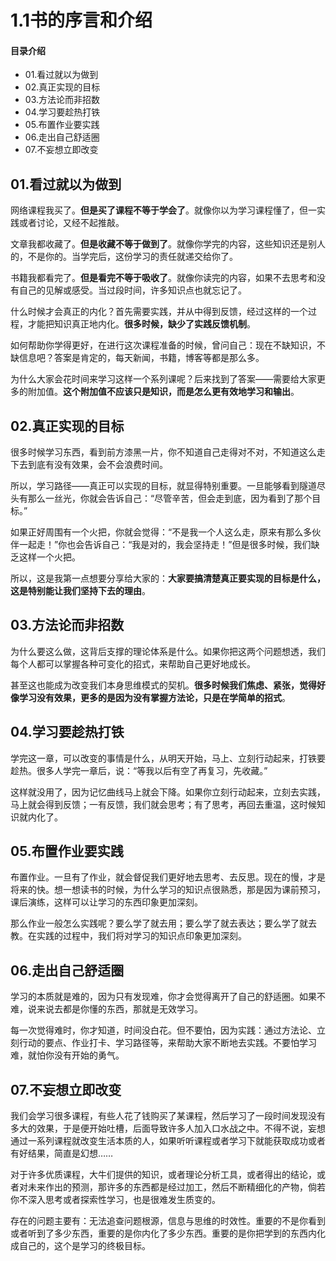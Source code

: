 # 1.1书的序言和介绍
#### 目录介绍
- 01.看过就以为做到 
- 02.真正实现的目标 
- 03.方法论而非招数 
- 04.学习要趁热打铁 
- 05.布置作业要实践 
- 06.走出自己舒适圈 
- 07.不妄想立即改变

## 01.看过就以为做到

网络课程我买了。**但是买了课程不等于学会了**。就像你以为学习课程懂了，但一实践或者讨论，又经不起推敲。

文章我都收藏了。**但是收藏不等于做到了**。就像你学完的内容，这些知识还是别人的，不是你的。当学完后，这份学习的责任就递交给你了。

书籍我都看完了。**但是看完不等于吸收了**。就像你读完的内容，如果不去思考和没有自己的见解或感受。当过段时间，许多知识点也就忘记了。

什么时候才会真正的内化？首先需要实践，并从中得到反馈，经过这样的一个过程，才能把知识真正地内化。**很多时候，缺少了实践反馈机制**。

如何帮助你学得更好，在进行这次课程准备的时候，曾问自己：现在不缺知识，不缺信息吧？答案是肯定的，每天新闻，书籍，博客等都是那么多。

为什么大家会花时间来学习这样一个系列课呢？后来找到了答案——需要给大家更多的附加值。**这个附加值不应该只是知识，而是怎么更有效地学习和输出**。

## 02.真正实现的目标

很多时候学习东西，看到前方漆黑一片，你不知道自己走得对不对，不知道这么走下去到底有没有效果，会不会浪费时间。

所以，学习路径——真正可以实现的目标，就显得特别重要。一旦能够看到隧道尽头有那么一丝光，你就会告诉自己：“尽管辛苦，但会走到底，因为看到了那个目标。”

如果正好周围有一个火把，你就会觉得：“不是我一个人这么走，原来有那么多伙伴一起走！”你也会告诉自己：“我是对的，我会坚持走！”但是很多时候，我们缺乏这样一个火把。

所以，这是我第一点想要分享给大家的：**大家要搞清楚真正要实现的目标是什么，这是特别能让我们坚持下去的理由**。

## 03.方法论而非招数

为什么要这么做，这背后支撑的理论体系是什么。如果你把这两个问题想透，我们每个人都可以掌握各种可变化的招式，来帮助自己更好地成长。

甚至这也能成为改变我们本身思维模式的契机。**很多时候我们焦虑、紧张，觉得好像学习没有效果，更多的是因为没有掌握方法论，只是在学简单的招式**。

## 04.学习要趁热打铁

学完这一章，可以改变的事情是什么，从明天开始，马上、立刻行动起来，打铁要趁热。很多人学完一章后，说：“等我以后有空了再复习，先收藏。”

这样就没用了，因为记忆曲线马上就会下降。如果你立刻行动起来，立刻去实践，马上就会得到反馈；一有反馈，我们就会思考；有了思考，再回去重温，这时候知识就内化了。

## 05.布置作业要实践

布置作业。一旦有了作业，就会督促我们更好地去思考、去反思。现在的慢，才是将来的快。想一想读书的时候，为什么学习的知识点很熟悉，那是因为课前预习，课后演练，这样可以让学习的东西印象更加深刻。

那么作业一般怎么实践呢？要么学了就去用；要么学了就去表达；要么学了就去教。在实践的过程中，我们将对学习的知识点印象更加深刻。

## 06.走出自己舒适圈

学习的本质就是难的，因为只有发现难，你才会觉得离开了自己的舒适圈。如果不难，说来说去都是你懂的东西，那就是无效学习。

每一次觉得难时，你才知道，时间没白花。但不要怕，因为实践：通过方法论、立刻行动的要点、作业打卡、学习路径等，来帮助大家不断地去实践。不要怕学习难，就怕你没有开始的勇气。

## 07.不妄想立即改变

我们会学习很多课程，有些人花了钱购买了某课程，然后学习了一段时间发现没有多大的效果，于是便开始吐槽，后面导致许多人加入口水战之中。不得不说，妄想通过一系列课程就改变生活本质的人，如果听听课程或者学习下就能获取成功或者有好结果，简直是幻想……

对于许多优质课程，大牛们提供的知识，或者理论分析工具，或者得出的结论，或者对未来作出的预测，那许多的东西都是经过加工，然后不断精细化的产物，倘若你不深入思考或者探索性学习，也是很难发生质变的。

存在的问题主要有：无法追查问题根源，信息与思维的时效性。重要的不是你看到或者听到了多少东西，重要的是你内化了多少东西。重要的是你把学到的东西内化成自己的，这个是学习的终极目标。





















